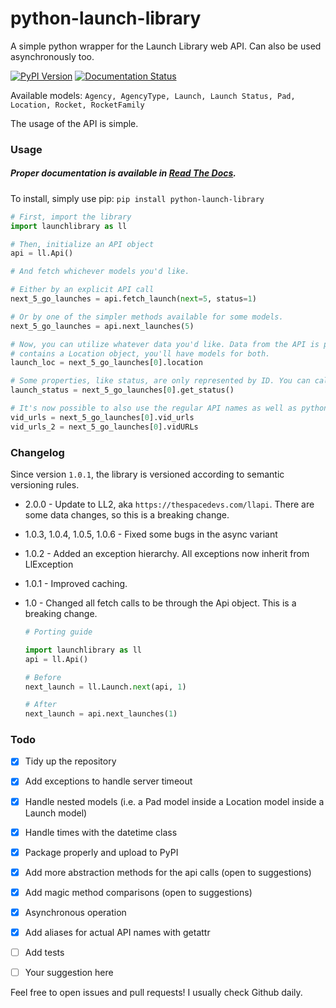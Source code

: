 # python-launch-library
A simple python wrapper for the Launch Library web API. Can also be used asynchronously too.

[![PyPI Version](https://img.shields.io/pypi/v/python-launch-library.svg)](https://pypi.org/project/python-launch-library/) [![Documentation Status](https://readthedocs.org/projects/python-launch-library/badge/?version=latest)](https://python-launch-library.readthedocs.io/en/latest/?badge=latest)

Available models: `Agency, AgencyType, Launch, Launch Status, Pad, Location, Rocket, RocketFamily`

The usage of the API is simple.

### Usage

##### Proper documentation is available in [Read The Docs](https://python-launch-library.readthedocs.io/en/latest/).

To install, simply use pip: ```pip install python-launch-library```

```python
# First, import the library
import launchlibrary as ll

# Then, initialize an API object
api = ll.Api()

# And fetch whichever models you'd like.

# Either by an explicit API call
next_5_go_launches = api.fetch_launch(next=5, status=1)

# Or by one of the simpler methods available for some models.
next_5_go_launches = api.next_launches(5)

# Now, you can utilize whatever data you'd like. Data from the API is processed recursively, so if a Launch object
# contains a Location object, you'll have models for both.
launch_loc = next_5_go_launches[0].location

# Some properties, like status, are only represented by ID. You can call the appropriate methods to get a proper object from that ID
launch_status = next_5_go_launches[0].get_status()

# It's now possible to also use the regular API names as well as pythonic names.
vid_urls = next_5_go_launches[0].vid_urls
vid_urls_2 = next_5_go_launches[0].vidURLs
```

### Changelog

Since version `1.0.1`, the library is versioned according to semantic versioning rules.

* 2.0.0 - Update to LL2, aka `https://thespacedevs.com/llapi`. There are some data changes, so this is a breaking change.

* 1.0.3, 1.0.4, 1.0.5, 1.0.6 - Fixed some bugs in the async variant

* 1.0.2 - Added an exception hierarchy. All exceptions now inherit from LlException

* 1.0.1 - Improved caching. 

* 1.0 - Changed all fetch calls to be through the Api object. This is a breaking change.
  

  
  ```python
  # Porting guide

  import launchlibrary as ll
  api = ll.Api()
  
  # Before
  next_launch = ll.Launch.next(api, 1)
  
  # After
  next_launch = api.next_launches(1)
  ```


### Todo
- [x] Tidy up the repository
- [x] Add exceptions to handle server timeout
- [x] Handle nested models (i.e. a Pad model inside a Location model inside a Launch model)
- [x] Handle times with the datetime class
- [x] Package properly and upload to PyPI
- [x] Add more abstraction methods for the api calls (open to suggestions)
- [x] Add magic method comparisons (open to suggestions)
- [x] Asynchronous operation
- [x] Add aliases for actual API names with getattr
- [ ] Add tests
- [ ] Your suggestion here




Feel free to open issues and pull requests! I usually check Github daily. 
 
